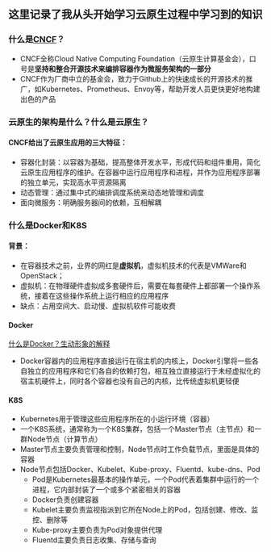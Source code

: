 ## 这里记录了我从头开始学习云原生过程中学习到的知识


### 什么是[CNCF](https://www.cncf.io/)？
- CNCF全称Cloud Native Computing Foundation（云原生计算基金会），口号是**坚持和整合开源技术来编排容器作为微服务架构的一部分**
- CNCF作为厂商中立的基金会，致力于Github上的快速成长的开源技术的推广，如Kubernetes、Prometheus、Envoy等，帮助开发人员更快更好地构建出色的产品

### 云原生的架构是什么？什么是云原生？

#### CNCF给出了云原生应用的三大特征：
- 容器化封装：以容器为基础，提高整体开发水平，形成代码和组件重用，简化云原生应用程序的维护。在容器中运行应用程序和进程，并作为应用程序部署的独立单元，实现高水平资源隔离
- 动态管理：通过集中式的编排调度系统来动态地管理和调度
- 面向微服务：明确服务器间的依赖，互相解耦


### 什么是Docker和K8S

#### 背景：
- 在容器技术之前，业界的网红是**虚拟机**，虚拟机技术的代表是VMWare和OpenStack；
- 虚拟机：在物理硬件虚拟成多套硬件后，需要在每套硬件上都部署一个操作系统，接着在这些操作系统上运行相应的应用程序
- 缺点：占用空间大、启动慢、虚拟机软件可能收费

#### Docker

[什么是Docker？生动形象的解释](https://blog.51cto.com/liangchaoxi/4052471?b=totalstatistic)

- Docker容器内的应用程序直接运行在宿主机的内核上，Docker引擎将一些各自独立的应用程序和它们各自的依赖打包，相互独立直接运行于未经虚拟化的宿主机硬件上，同时各个容器也没有自己的内核，比传统虚拟机更轻便


#### K8S

- Kubernetes用于管理这些应用程序所在的小运行环境（容器）
- 一个K8S系统，通常称为一个K8S集群，包括一个Master节点（主节点）和一群Node节点（计算节点）
- Master节点主要负责管理和控制，Node节点时工作负载节点，里面是具体的容器
- Node节点包括Docker、Kubelet、Kube-proxy、Fluentd、kube-dns、Pod
  - Pod是Kubernetes最基本的操作单元，一个Pod代表着集群中运行的一个进程，它内部封装了一个或多个紧密相关的容器
  - Docker负责创建容器
  - Kubelet主要负责监视指派到它所在Node上的Pod，包括创建、修改、监控、删除等
  - Kube-proxy主要负责为Pod对象提供代理
  - Fluentd主要负责日志收集、存储与查询